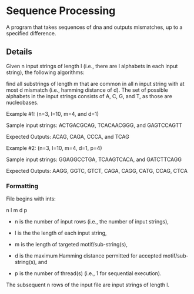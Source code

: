 # Sequence Processing

A program that takes sequences of dna and outputs mismatches, up to a specified difference.

## Details

Given n input strings of length l (i.e., there are l alphabets in each input string), the following algorithms:

find all substrings of length m that are common in all n input string with at most d mismatch (i.e., hamming distance of d). The set of possible alphabets in the input strings consists of A, C, G, and T, as those are nucleobases.

Example #1: (n=3, l=10, m=4, and d=1)

Sample input strings: ACTGACGCAG, TCACAACGGG, and GAGTCCAGTT

Expected Outputs: ACAG, CAGA, CCCA, and TCAG

Example #2: (n=3, l=10, m=4, d=1, p=4)

Sample input strings: GGAGGCCTGA, TCAAGTCACA, and GATCTTCAGG

Expected Outputs: AAGG, GGTC, GTCT, CAGA, CAGG, CATG, CCAG, CTCA

### Formatting

File begins with ints:

n l m d p

* n is the number of input rows (i.e., the number of input strings),

* l is the the length of each input string,

* m is the length of targeted motif/sub-string(s),

* d is the maximum Hamming distance permitted for accepted motif/sub-string(s), and

* p is the number of thread(s) (i.e., 1 for sequential execution).

The subsequent n rows of the input file are input strings of length l.
